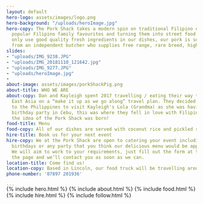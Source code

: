 ```yaml
---
layout: default
hero-logo: assets/images/logo.png
hero-background: "/uploads/heroImage.jpg"
hero-copy: The Pork Shack takes a modern spin on traditional Filipino dishes by reconstructing
  popular Filipino family favourites and turning them into street food feasts. We
  only use good quality fresh ingredients in our dishes, our pork is sourced locally
  from an independent butcher who supplies free range, rare breed, high welfare pigs.
slides:
- "uploads/IMG_9238.JPG"
- "uploads/IMG_20181110_121642.jpg"
- "uploads/IMG_9277.JPG"
- "uploads/heroImage.jpg"
-
about-image: assets/images/porkShackPig.png
about-title: WHO WE ARE
about-copy: Dan and Kayleigh spent 2017 travelling / eating their way through South
  East Asia on a “make it up as we go along” travel plan. They decided to take a detour
  to the Philippines to visit Kayleigh's Lola (Grandma) as she was having an 80th
  birthday party in Cebu, this was where they fell in love with Filipino food and
  the idea of the Pork Shack was born!
food-title: Menu
food-copy: All of our dishes are served with coconut rice and pickled slaw.
hire-title: Book us for your next event
hire-copy: We at the Pork Shack are open to catering your event including weddings,
  birthdays or any party that you think our delicious menu would be appropriate for.
  We will aim to work to your requirements, just fill out the form at the bottom of
  the page and we’ll contact you as soon as we can.
location-title: Come find us!
location-copy: Based in Lincoln, our food truck will be travelling around the country.
phone-number: '07897 201936'

---
```

<div style="margin-top:-20px;"></div>
   <!-- Hero Copy-->
{% include hero.html %}
<!-- About Us-->
{% include about.html %}
<!-- Food Section -->
{% include food.html %}
<!-- Hire Section -->
{% include hire.html %}
<!-- Instagram Section -->
{% include follow.html %}
